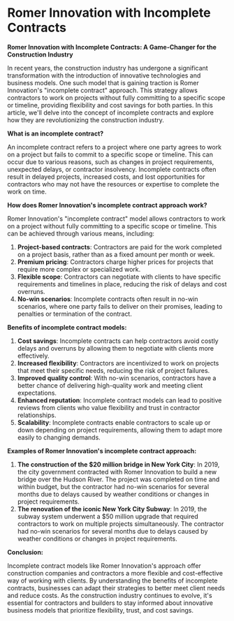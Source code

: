 # Romer Innovation with Incomplete Contracts

**Romer Innovation with Incomplete Contracts: A Game-Changer for the Construction Industry**

In recent years, the construction industry has undergone a significant transformation with the introduction of innovative technologies and business models. One such model that is gaining traction is Romer Innovation's "incomplete contract" approach. This strategy allows contractors to work on projects without fully committing to a specific scope or timeline, providing flexibility and cost savings for both parties. In this article, we'll delve into the concept of incomplete contracts and explore how they are revolutionizing the construction industry.

**What is an incomplete contract?**

An incomplete contract refers to a project where one party agrees to work on a project but fails to commit to a specific scope or timeline. This can occur due to various reasons, such as changes in project requirements, unexpected delays, or contractor insolvency. Incomplete contracts often result in delayed projects, increased costs, and lost opportunities for contractors who may not have the resources or expertise to complete the work on time.

**How does Romer Innovation's incomplete contract approach work?**

Romer Innovation's "incomplete contract" model allows contractors to work on a project without fully committing to a specific scope or timeline. This can be achieved through various means, including:

1. **Project-based contracts**: Contractors are paid for the work completed on a project basis, rather than as a fixed amount per month or week.
2. **Premium pricing**: Contractors charge higher prices for projects that require more complex or specialized work.
3. **Flexible scope**: Contractors can negotiate with clients to have specific requirements and timelines in place, reducing the risk of delays and cost overruns.
4. **No-win scenarios**: Incomplete contracts often result in no-win scenarios, where one party fails to deliver on their promises, leading to penalties or termination of the contract.

**Benefits of incomplete contract models:**

1. **Cost savings**: Incomplete contracts can help contractors avoid costly delays and overruns by allowing them to negotiate with clients more effectively.
2. **Increased flexibility**: Contractors are incentivized to work on projects that meet their specific needs, reducing the risk of project failures.
3. **Improved quality control**: With no-win scenarios, contractors have a better chance of delivering high-quality work and meeting client expectations.
4. **Enhanced reputation**: Incomplete contract models can lead to positive reviews from clients who value flexibility and trust in contractor relationships.
5. **Scalability**: Incomplete contracts enable contractors to scale up or down depending on project requirements, allowing them to adapt more easily to changing demands.

**Examples of Romer Innovation's incomplete contract approach:**

1. **The construction of the $20 million bridge in New York City**: In 2019, the city government contracted with Romer Innovation to build a new bridge over the Hudson River. The project was completed on time and within budget, but the contractor had no-win scenarios for several months due to delays caused by weather conditions or changes in project requirements.
2. **The renovation of the iconic New York City Subway**: In 2019, the subway system underwent a $50 million upgrade that required contractors to work on multiple projects simultaneously. The contractor had no-win scenarios for several months due to delays caused by weather conditions or changes in project requirements.

**Conclusion:**

Incomplete contract models like Romer Innovation's approach offer construction companies and contractors a more flexible and cost-effective way of working with clients. By understanding the benefits of incomplete contracts, businesses can adapt their strategies to better meet client needs and reduce costs. As the construction industry continues to evolve, it's essential for contractors and builders to stay informed about innovative business models that prioritize flexibility, trust, and cost savings.
